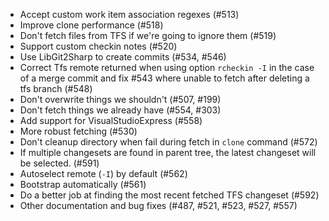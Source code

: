 * Accept custom work item association regexes (#513)
* Improve clone performance (#518)
* Don't fetch files from TFS if we're going to ignore them (#519)
* Support custom checkin notes (#520)
* Use LibGit2Sharp to create commits (#534, #546)
* Correct Tfs remote returned when using option `rcheckin -I` in the case of a merge commit
 and fix #543 where unable to fetch after deleting a tfs branch (#548)
* Don't overwrite things we shouldn't (#507, #199)
* Don't fetch things we already have (#554, #303)
* Add support for VisualStudioExpress (#558)
* More robust fetching (#530)
* Don't cleanup directory when fail during fetch in `clone` command (#572)
* If multiple changesets are found in parent tree, the latest changeset will be selected. (#591)
* Autoselect remote (`-I`) by default (#562)
* Bootstrap automatically (#561)
* Do a better job at finding the most recent fetched TFS changeset (#592)
* Other documentation and bug fixes (#487, #521, #523, #527, #557)

